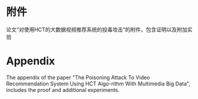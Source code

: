 # 附件
论文“对使用HCT的大数据视频推荐系统的投毒攻击”的附件，包含证明以及附加实验
# Appendix
The appendix of the paper "The Poisoning Attack To Video Recommendation System Using HCT Algo-rithm With Multimedia Big Data", includes the proof and additional experiments.


